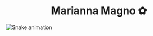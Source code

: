 <h1 align="center"> Marianna Magno ✿ </h1>

  
  
  ![Snake animation](https://github.com/MMagno16/MMagno16/blob/output/github-contribution-grid-snake.svg)

 
